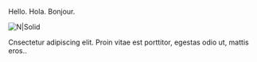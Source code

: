 Hello. Hola. Bonjour.

![N|Solid](https://images.unsplash.com/photo-1489945052260-4f21c52268b9?ixlib=rb-1.2.1&ixid=MnwxMjA3fDB8MHxwaG90by1wYWdlfHx8fGVufDB8fHx8&auto=format&fit=crop&w=500&q=25)

Cnsectetur adipiscing elit. Proin vitae est porttitor, egestas odio ut, mattis eros..
